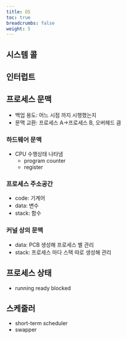 ```yaml
---
title: OS
toc: true
breadcrumbs: false
weight: 5
---
```

## 시스템 콜
## 인터럽트

## 프로세스 문맥
* 백업 용도: 어느 시점 까지 시행했는지
* 문맥 교환: 프로세스 A->프로세스 B, 오버헤드 큼

### 하드웨어 문맥
* CPU 수행상태 나타냄
  * program counter
  * register

### 프로세스 주소공간
* code: 기계어
* data: 변수
* stack: 함수

### 커널 상의 문맥
* data: PCB 생성해 프로세스 별 관리
* stack: 프로세스 마다 스택 따로 생성해 관리

## 프로세스 상태
* running ready blocked

## 스케줄러
* short-term scheduler
* swapper